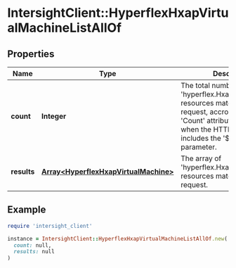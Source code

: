 # IntersightClient::HyperflexHxapVirtualMachineListAllOf

## Properties

| Name | Type | Description | Notes |
| ---- | ---- | ----------- | ----- |
| **count** | **Integer** | The total number of &#39;hyperflex.HxapVirtualMachine&#39; resources matching the request, accross all pages. The &#39;Count&#39; attribute is included when the HTTP GET request includes the &#39;$inlinecount&#39; parameter. | [optional] |
| **results** | [**Array&lt;HyperflexHxapVirtualMachine&gt;**](HyperflexHxapVirtualMachine.md) | The array of &#39;hyperflex.HxapVirtualMachine&#39; resources matching the request. | [optional] |

## Example

```ruby
require 'intersight_client'

instance = IntersightClient::HyperflexHxapVirtualMachineListAllOf.new(
  count: null,
  results: null
)
```

